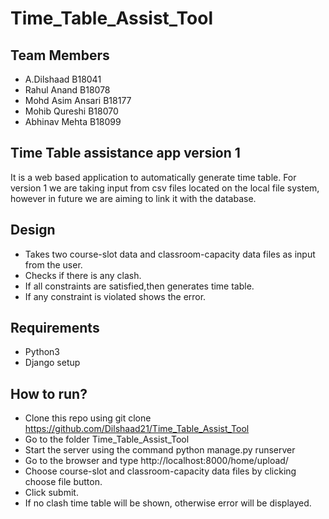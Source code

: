 # Time_Table_Assist_Tool
## Team  Members
* A.Dilshaad B18041
* Rahul Anand B18078
* Mohd Asim Ansari B18177
* Mohib Qureshi B18070
* Abhinav Mehta B18099

## Time Table assistance app version 1
It is a web based application to automatically generate time table. For version 1 we are taking input from csv files located on the local file system, however in future we are aiming to link it with the database.

## Design 
* Takes two course-slot data and classroom-capacity data files as input from the user.
* Checks if there is any clash.
* If all constraints are satisfied,then generates time table.
* If any constraint is violated shows the error.

## Requirements

* Python3
* Django setup

## How to run?

* Clone this repo using git clone https://github.com/Dilshaad21/Time_Table_Assist_Tool
* Go to the folder Time_Table_Assist_Tool
* Start the server using the command python manage.py runserver 
* Go to the browser and type http://localhost:8000/home/upload/
* Choose course-slot and classroom-capacity data files by clicking choose file button.
* Click submit.
* If no clash time table will be shown, otherwise error will be displayed.
